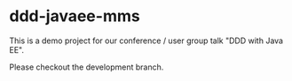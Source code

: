 # ddd-javaee-mms

This is a demo project for our conference / user group talk "DDD with Java EE".

Please checkout the development branch.
